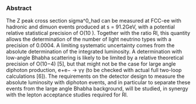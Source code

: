 ### Abstract

The Z peak cross section sigma^0_had can be measured at FCC-ee with hadronic and dimuon events produced at s = 91.2GeV, with a potential relative statistical precision of O(10 ). Together with the ratio Rl, this quantity allows the determination of the number of light neutrino types with a precision of 0.0004. A limiting systematic uncertainty comes from the absolute determination of the integrated luminosity. A determination with low-angle Bhabha scattering is likely to be limited by a relative theoretical precision of O(10−4) [5], but that might not be the case for large angle diphoton production, e+e− → γγ (to be checked with actual full two-loop calculations [6]). The requirements on the detector design to measure the absolute luminosity with diphoton events, and in particular to separate these events from the large angle Bhabha background, will be studied, in synergy with the lepton acceptance studies required for Rl.
